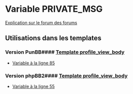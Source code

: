 # Variable PRIVATE_MSG
[Explication sur le forum des forums](http://forum.forumactif.com/t294113-listing-des-variables#PRIVATE_MSG)
## Utilisations dans les templates
### Version PunBB#### [Template profile_view_body](punbb/profile_view_body.md)
* [Variable à la ligne 85](../punbb/profile_view_body.tpl#L85)
### Version phpBB2#### [Template profile_view_body](subsilver/profile_view_body.md)
* [Variable à la ligne 55](../subsilver/profile_view_body.tpl#L55)